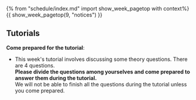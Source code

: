 {% from "schedule/index.md" import show_week_pagetop with context%}
{{ show_week_pagetop(9, "notices") }}

## Tutorials

**Come prepared for the tutorial**:

* This week's tutorial involves discussing some theory questions. There are 4 questions.  
**Please divide the questions among yourselves and come prepared to answer them during the tutorial.**   
We will not be able to finish all the questions during the tutorial unless you come prepared.
